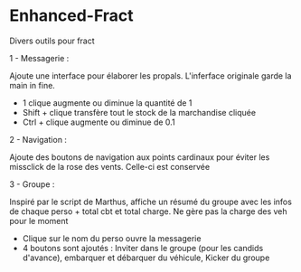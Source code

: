 # Enhanced-Fract
Divers outils pour fract

1 - Messagerie : 

Ajoute une interface pour élaborer les propals. L'inferface originale garde la main in fine. 
- 1 clique augmente ou diminue la quantité de 1
- Shift + clique transfère tout le stock de la marchandise cliquée
- Ctrl + clique augmente ou diminue de 0.1

2 - Navigation :

Ajoute des boutons de navigation aux points cardinaux pour éviter les missclick de la rose des vents. Celle-ci est conservée

3 - Groupe :

Inspiré par le script de Marthus, affiche un résumé du groupe avec les infos de chaque perso + total cbt et total charge.
Ne gère pas la charge des veh pour le moment
- Clique sur le nom du perso ouvre la messagerie
- 4 boutons sont ajoutés : Inviter dans le groupe (pour les candids d'avance), embarquer et débarquer du véhicule, Kicker du groupe
